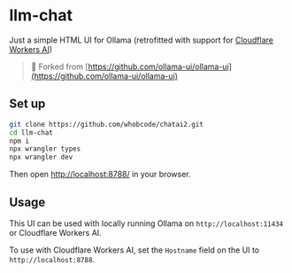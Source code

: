 # llm-chat

Just a simple HTML UI for Ollama (retrofitted with support for [Cloudflare
Workers AI](https://developers.cloudflare.com/workers-ai/))

> 🍴 Forked from [https://github.com/ollama-ui/ollama-ui](https://github.com/ollama-ui/ollama-ui)

## Set up

```sh
git clone https://github.com/whobcode/chatai2.git
cd llm-chat
npm i
npx wrangler types
npx wrangler dev

```

Then open [http://localhost:8788/](http://localhost:8788/) in your browser.

## Usage

This UI can be used with locally running Ollama on `http://localhost:11434` or Cloudflare Workers AI.

To use with Cloudflare Workers AI, set the `Hostname` field on the UI to `http://localhost:8788`.
